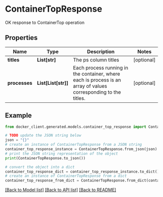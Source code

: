 # ContainerTopResponse

OK response to ContainerTop operation

## Properties

Name | Type | Description | Notes
------------ | ------------- | ------------- | -------------
**titles** | **List[str]** | The ps column titles | [optional] 
**processes** | **List[List[str]]** | Each process running in the container, where each is process is an array of values corresponding to the titles.  | [optional] 

## Example

```python
from docker_client.generated.models.container_top_response import ContainerTopResponse

# TODO update the JSON string below
json = "{}"
# create an instance of ContainerTopResponse from a JSON string
container_top_response_instance = ContainerTopResponse.from_json(json)
# print the JSON string representation of the object
print(ContainerTopResponse.to_json())

# convert the object into a dict
container_top_response_dict = container_top_response_instance.to_dict()
# create an instance of ContainerTopResponse from a dict
container_top_response_from_dict = ContainerTopResponse.from_dict(container_top_response_dict)
```
[[Back to Model list]](../README.md#documentation-for-models) [[Back to API list]](../README.md#documentation-for-api-endpoints) [[Back to README]](../README.md)


